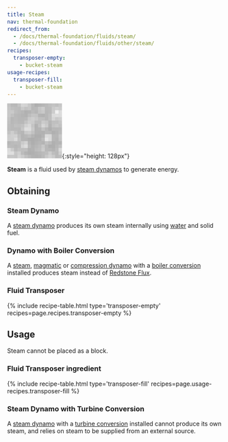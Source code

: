 ```yaml
---
title: Steam
nav: thermal-foundation
redirect_from:
  - /docs/thermal-foundation/fluids/steam/
  - /docs/thermal-foundation/fluids/other/steam/
recipes:
  transposer-empty:
    - bucket-steam
usage-recipes:
  transposer-fill:
    - bucket-steam
---
```


![Steam](/assets/images/thermal-foundation/steam.gif){:style="height: 128px"}


**Steam** is a fluid used by [steam dynamos](/docs/steam-dynamo/) to generate
energy.


Obtaining
---------

### Steam Dynamo
A [steam dynamo](/docs/steam-dynamo/) produces its own steam internally using
[water](https://minecraft.gamepedia.com/Water) and solid fuel.

### Dynamo with Boiler Conversion
A [steam](/docs/steam-dynamo/), [magmatic](/docs/magmatic-dynamo/) or
[compression dynamo](/docs/compression-dynamo/) with a [boiler
conversion](/docs/augment-boiler-conversion/) installed produces steam instead
of [Redstone Flux](/docs/redstone-flux/).

### Fluid Transposer
{% include recipe-table.html type='transposer-empty' recipes=page.recipes.transposer-empty %}


Usage
-----

Steam cannot be placed as a block.

### Fluid Transposer ingredient
{% include recipe-table.html type='transposer-fill' recipes=page.usage-recipes.transposer-fill %}

### Steam Dynamo with Turbine Conversion
A [steam dynamo](/docs/steam-dynamo/) with a [turbine
conversion](/docs/augment-turbine-conversion/) installed cannot produce its own
steam, and relies on steam to be supplied from an external source.
